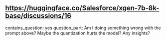 ## https://huggingface.co/Salesforce/xgen-7b-8k-base/discussions/16

contains_question: yes
question_part: Am I doing something wrong with the prompt above? Maybe the quantization hurts the model? Any insights?